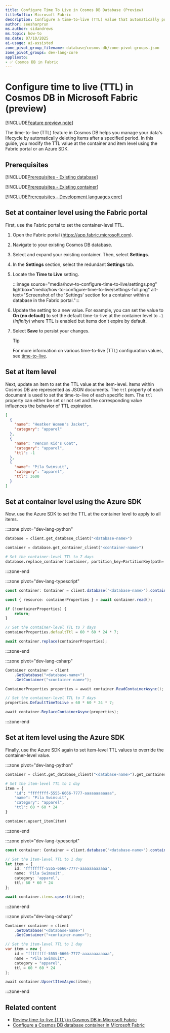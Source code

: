 ```yaml
---
title: Configure Time To Live in Cosmos DB Database (Preview)
titleSuffix: Microsoft Fabric
description: Configure a time-to-live (TTL) value that automatically purges items from a Cosmos DB in Microsoft Fabric database during the preview.
author: seesharprun
ms.author: sidandrews
ms.topic: how-to
ms.date: 07/10/2025
ai-usage: ai-assisted
zone_pivot_group_filename: database/cosmos-db/zone-pivot-groups.json
zone_pivot_groups: dev-lang-core
appliesto:
- ✅ Cosmos DB in Fabric
---
```


# Configure time to live (TTL) in Cosmos DB in Microsoft Fabric (preview)

[!INCLUDE[Feature preview note](../../includes/feature-preview-note.md)]

The time-to-live (TTL) feature in Cosmos DB helps you manage your data's lifecycle by automatically deleting items after a specified period. In this guide, you modify the TTL value at the container and item level using the Fabric portal or an Azure SDK.

## Prerequisites

[!INCLUDE[Prerequisites - Existing database](includes/prerequisite-existing-database.md)]

[!INCLUDE[Prerequisites - Existing container](includes/prerequisite-existing-container.md)]

[!INCLUDE[Prerequisites - Development languages core](includes/prerequisite-dev-lang-core.md)]

## Set at container level using the Fabric portal

First, use the Fabric portal to set the container-level TTL.

1. Open the Fabric portal (<https://app.fabric.microsoft.com>).

1. Navigate to your existing Cosmos DB database.

1. Select and expand your existing container. Then, select **Settings**.

1. In the **Settings** section, select the redundant **Settings** tab.

1. Locate the **Time to Live** setting.

    :::image source="media/how-to-configure-time-to-live/settings.png" lightbox="media/how-to-configure-time-to-live/settings-full.png" alt-text="Screenshot of the 'Settings' section for a container within a database in the Fabric portal.":::

1. Update the setting to a new value. For example, you can set the value to **On (no default)** to set the default time-to-live at the container level to `-1` (*infinity*) where TTL is enabled but items don't expire by default.

1. Select **Save** to persist your changes.

    > [!TIP]
    > For more information on various time-to-live (TTL) configuration values, see [time-to-live](time-to-live.md#example-ttl-configurations).

## Set at item level

Next, update an item to set the TTL value at the item-level. Items within Cosmos DB are represented as JSON documents. The `ttl` property of each document is used to set the time-to-live of each specific item. The `ttl` property can either be set or not set and the corresponding value influences the behavior of TTL expiration.

```json
[
  {
    "name": "Heatker Women's Jacket",
    "category": "apparel"
  },
  {
    "name": "Vencon Kid's Coat",
    "category": "apparel",
    "ttl": -1
  },
  {
    "name": "Pila Swimsuit",
    "category": "apparel",
    "ttl": 3600
  }
]
```

## Set at container level using the Azure SDK

Now, use the Azure SDK to set the TTL at the container level to apply to all items.

:::zone pivot="dev-lang-python"

```python
database = client.get_database_client("<database-name>")

container = database.get_container_client("<container-name>")

# Set the container-level TTL to 7 days
database.replace_container(container, partition_key=PartitionKey(path='/<partition-key-path>'), default_ttl=60 * 60 * 24 * 7)
```

:::zone-end

:::zone pivot="dev-lang-typescript"

```typescript
const container: Container = client.database('<database-name>').container('<container-name>');

const { resource: containerProperties } = await container.read();

if (!containerProperties) {
    return;
}

// Set the container-level TTL to 7 days
containerProperties.defaultTtl = 60 * 60 * 24 * 7;

await container.replace(containerProperties);
```

:::zone-end

:::zone pivot="dev-lang-csharp"

```csharp
Container container = client
    .GetDatabase("<database-name>")
    .GetContainer("<container-name>");

ContainerProperties properties = await container.ReadContainerAsync();

// Set the container-level TTL to 7 days
properties.DefaultTimeToLive = 60 * 60 * 24 * 7;

await container.ReplaceContainerAsync(properties);
```

:::zone-end

## Set at item level using the Azure SDK

Finally, use the Azure SDK again to set item-level TTL values to override the container-level value.

:::zone pivot="dev-lang-python"

```python
container = client.get_database_client("<database-name>").get_container_client("<container-name>")

# Set the item-level TTL to 1 day
item = {
    "id": "ffffffff-5555-6666-7777-aaaaaaaaaaaa",
    "name": "Pila Swimsuit",
    "category": "apparel",
    "ttl": 60 * 60 * 24
}

container.upsert_item(item)
```

:::zone-end

:::zone pivot="dev-lang-typescript"

```typescript
const container: Container = client.database('<database-name>').container('<container-name>');

// Set the item-level TTL to 1 day
let item = {
    id: 'ffffffff-5555-6666-7777-aaaaaaaaaaaa',
    name: 'Pila Swimsuit',
    category: 'apparel',
    ttl: 60 * 60 * 24
};

await container.items.upsert(item);
```

:::zone-end

:::zone pivot="dev-lang-csharp"

```csharp
Container container = client
    .GetDatabase("<database-name>")
    .GetContainer("<container-name>");

// Set the item-level TTL to 1 day
var item = new {
    id = "ffffffff-5555-6666-7777-aaaaaaaaaaaa",
    name = "Pila Swimsuit",
    category = "apparel",
    ttl = 60 * 60 * 24
};

await container.UpsertItemAsync(item);
```

:::zone-end

## Related content

- [Review time-to-live (TTL) in Cosmos DB in Microsoft Fabric](time-to-live.md)
- [Configure a Cosmos DB database container in Microsoft Fabric](how-to-configure-container.md)
